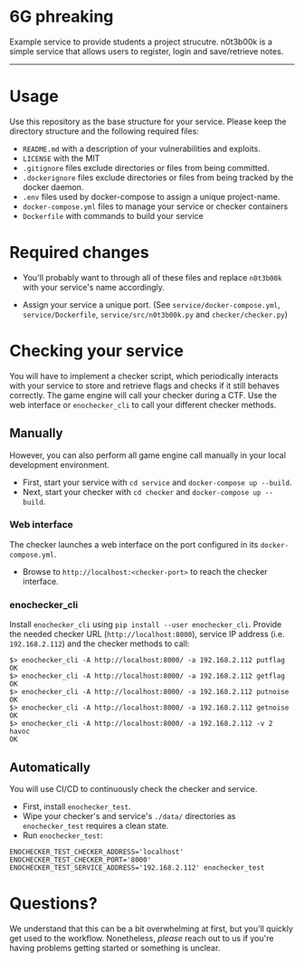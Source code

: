 6G phreaking
====================
Example service to provide students a project strucutre. n0t3b00k is a simple service that allows users to register, login and save/retrieve notes.

-----------------------------------------------

# Usage

Use this repository as the base structure for your service. Please keep the directory structure and the following required files:

- `README.md` with a description of your vulnerabilities and exploits.
- `LICENSE` with the MIT
- `.gitignore` files exclude directories or files from being committed.
- `.dockerignore` files exclude directories or files from being tracked by the docker daemon.
- `.env` files used by docker-compose to assign a unique project-name.
- `docker-compose.yml` files to manage your service or checker containers
- `Dockerfile` with commands to build your service

# Required changes

- You'll probably want to through all of these files and replace `n0t3b00k` with your service's name accordingly.

- Assign your service a unique port. (See `service/docker-compose.yml`, `service/Dockerfile`, `service/src/n0t3b00k.py` and `checker/checker.py`)

# Checking your service

You will have to implement a checker script, which periodically interacts with your service to store and retrieve flags and checks if it still behaves correctly. The game engine will call your checker during a CTF. Use the web interface or `enochecker_cli` to call your different checker methods.

## Manually
However, you can also perform all game engine call manually in your local development environment.

- First, start your service with `cd service` and `docker-compose up --build`.
- Next, start your checker with `cd checker` and `docker-compose up --build`.

### Web interface
The checker launches a web interface on the port configured in its `docker-compose.yml`.

- Browse to `http://localhost:<checker-port>` to reach the checker interface.

### enochecker_cli

Install `enochecker_cli` using `pip install --user enochecker_cli`. Provide the needed checker URL (`http://localhost:8000`), service IP address (i.e. `192.168.2.112`) and the checker methods to call:

```
$> enochecker_cli -A http://localhost:8000/ -a 192.168.2.112 putflag
OK
$> enochecker_cli -A http://localhost:8000/ -a 192.168.2.112 getflag
OK
$> enochecker_cli -A http://localhost:8000/ -a 192.168.2.112 putnoise
OK
$> enochecker_cli -A http://localhost:8000/ -a 192.168.2.112 getnoise
OK
$> enochecker_cli -A http://localhost:8000/ -a 192.168.2.112 -v 2 havoc
OK
```

## Automatically
You will use CI/CD to continuously check the checker and service.

- First, install `enochecker_test`.
- Wipe your checker's and service's `./data/` directories as `enochecker_test` requires a clean state.
- Run `enochecker_test`:

```
ENOCHECKER_TEST_CHECKER_ADDRESS='localhost' ENOCHECKER_TEST_CHECKER_PORT='8000' ENOCHECKER_TEST_SERVICE_ADDRESS='192.168.2.112' enochecker_test
```

# Questions?

We understand that this can be a bit overwhelming at first, but you'll quickly get used to the workflow. Nonetheless, *please* reach out to us if you're having problems getting started or something is unclear.
